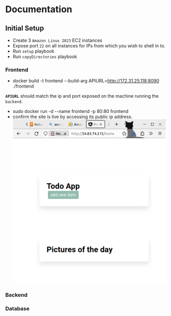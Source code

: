 # Documentation

## Initial Setup
- Create 3 `Amazon Linux 2023` EC2 instances
- Expose port `22` on all instances for IPs from which you wish to shell in to.
- Run `setup` playbook
- Run `copyDirectories` playbook

### Frontend
- docker build -t frontend --build-arg APIURL=http://172.31.25.118:8090 ./frontend

**`APIURL`** should match the ip and port exposed on the machine running the `backend`.

- sudo docker run -d --name frontend -p 80:80 frontend
- confirm the site is live by accessing its public ip address.
![frontend](images/frontend.png)

### Backend

### Database